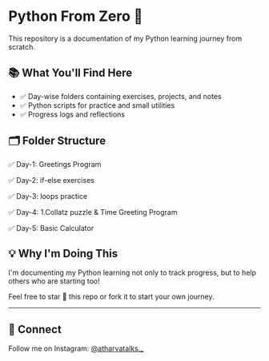 # Python From Zero 🚀

This repository is a documentation of my Python learning journey from scratch.

## 📚 What You'll Find Here

- ✅ Day-wise folders containing exercises, projects, and notes
- ✅ Python scripts for practice and small utilities
- ✅ Progress logs and reflections

## 🗂 Folder Structure
✅ Day-1: Greetings Program

✅ Day-2: if-else exercises

✅ Day-3: loops practice

✅ Day-4: 1.Collatz puzzle & Time Greeting Program

✅ Day-5: Basic Calculator

## 💡 Why I'm Doing This

I'm documenting my Python learning not only to track progress, but to help others who are starting too!

Feel free to star 🌟 this repo or fork it to start your own journey.

---

## 📌 Connect

Follow me on Instagram: [@atharvatalks._](https://www.instagram.com/atharvatalks._/)
